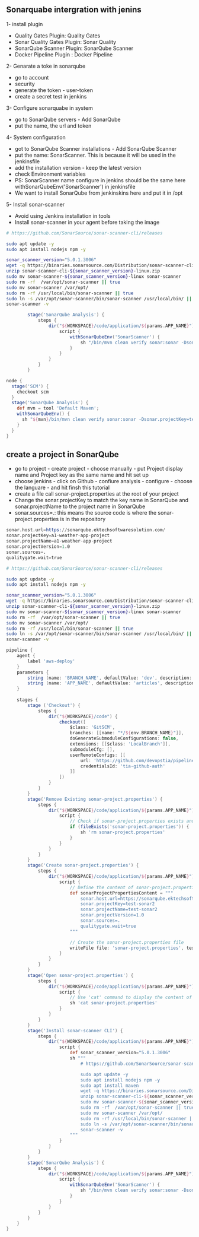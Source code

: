 
## Sonarquabe intergration with jenins
1- install plugin
- Quality Gates Plugin: Quality Gates
- Sonar Quality Gates Plugin: Sonar Quality
- SonarQube Scanner Plugin: SonarQube Scanner
- Docker Pipeline Plugin : Docker Pipeline

2- Genarate a toke in sonarqube
- go to account 
- security
- generate the token - user-token
- create a secret test in jenkins

3- Configure sonarquabe in system
- go to SonarQube servers - Add SonarQube
- put the name, the url and token

4- System configuration
- got to SonarQube Scanner installations - Add SonarQube Scanner
- put the name: SonarScanner. This is because it will be used in the jenkinsfile
- add the installation version - keep the latest version
- check Environment variables
- PS: SonarScanner name configure in jenkins should be the same here withSonarQubeEnv('SonarScanner') in jenkinsfile
- We want to install SonarQube from jenkinskins here and put it in /opt

5- Install sonar-scanner
- Avoid using Jenkins installation in tools
- Install sonar-scanner in your agent before taking the image

```sh
# https://github.com/SonarSource/sonar-scanner-cli/releases

sudo apt update -y
sudo apt install nodejs npm -y

sonar_scanner_version="5.0.1.3006"                 
wget -q https://binaries.sonarsource.com/Distribution/sonar-scanner-cli/sonar-scanner-cli-${sonar_scanner_version}-linux.zip
unzip sonar-scanner-cli-${sonar_scanner_version}-linux.zip
sudo mv sonar-scanner-${sonar_scanner_version}-linux sonar-scanner
sudo rm -rf  /var/opt/sonar-scanner || true
sudo mv sonar-scanner /var/opt/
sudo rm -rf /usr/local/bin/sonar-scanner || true
sudo ln -s /var/opt/sonar-scanner/bin/sonar-scanner /usr/local/bin/ || true
sonar-scanner -v
```

```groovy
        stage('SonarQube Analysis') {
            steps {
                dir("${WORKSPACE}/code/application/${params.APP_NAME}") {
                    script {
                        withSonarQubeEnv('SonarScanner') {
                            sh "/bin/mvn clean verify sonar:sonar -Dsonar.projectKey=test-sonar2"
                        }
                    }
                }
            }
        }
```

```groovy
node {
  stage('SCM') {
    checkout scm
  }
  stage('SonarQube Analysis') {
    def mvn = tool 'Default Maven';
    withSonarQubeEnv() {
      sh "${mvn}/bin/mvn clean verify sonar:sonar -Dsonar.projectKey=test-sonar2"
    }
  }
}
```

## create a project in SonarQube
- go to project - create project - choose manually - put Project display name and Project key as the same name and hit set up 
- choose jenkins - click on Github - confiure analysis - configure - choose the languare - and hit finsh this tutorial
- create a file call sonar-project.properties at the root of your project
- Change the sonar.projectKey to match the key name in SonarQube and sonar.projectName to the project name in SonarQube
- sonar.sources=.: this means the source code is where the sonar-project.properties is in the repository
```s
sonar.host.url=https://sonarqube.ektechsoftwaresolution.com/
sonar.projectKey=a1-weather-app-project
sonar.projectName=a1-weather-app-project
sonar.projectVersion=1.0
sonar.sources=.
qualitygate.wait=true 
```

```sh
# https://github.com/SonarSource/sonar-scanner-cli/releases

sudo apt update -y
sudo apt install nodejs npm -y

sonar_scanner_version="5.0.1.3006"                 
wget -q https://binaries.sonarsource.com/Distribution/sonar-scanner-cli/sonar-scanner-cli-${sonar_scanner_version}-linux.zip
unzip sonar-scanner-cli-${sonar_scanner_version}-linux.zip
sudo mv sonar-scanner-${sonar_scanner_version}-linux sonar-scanner
sudo rm -rf  /var/opt/sonar-scanner || true
sudo mv sonar-scanner /var/opt/
sudo rm -rf /usr/local/bin/sonar-scanner || true
sudo ln -s /var/opt/sonar-scanner/bin/sonar-scanner /usr/local/bin/ || true
sonar-scanner -v
```


```groovy
pipeline {
    agent {
        label 'aws-deploy'
    }
    parameters {
        string (name: 'BRANCH_NAME', defaultValue: 'dev', description: '')
        string (name: 'APP_NAME', defaultValue: 'articles', description: '')
    }
    
    stages {
        stage ('Checkout') {
            steps {
                dir("${WORKSPACE}/code") {
                    checkout([
                        $class: 'GitSCM',
                        branches: [[name: "*/${env.BRANCH_NAME}"]],
                        doGenerateSubmoduleConfigurations: false,
                        extensions: [[$class: 'LocalBranch']],
                        submoduleCfg: [],
                        userRemoteConfigs: [[
                            url: 'https://github.com/devopstia/pipelines.git',
                            credentialsId: 'tia-github-auth'
                        ]]
                    ])
                }
            }
        }
        stage('Remove Existing sonar-project.properties') {
            steps {
                dir("${WORKSPACE}/code/application/${params.APP_NAME}") {
                    script {
                        // Check if sonar-project.properties exists and remove it if found
                        if (fileExists('sonar-project.properties')) {
                            sh 'rm sonar-project.properties'
                        }
                    }
                }
            }
        }
        stage('Create sonar-project.properties') {
            steps {
                dir("${WORKSPACE}/code/application/${params.APP_NAME}") {
                    script {
                        // Define the content of sonar-project.properties
                        def sonarProjectPropertiesContent = """
                            sonar.host.url=https://sonarqube.ektechsoftwaresolution.com/
                            sonar.projectKey=test-sonar2
                            sonar.projectName=test-sonar2
                            sonar.projectVersion=1.0
                            sonar.sources=.
                            qualitygate.wait=true
                        """

                        // Create the sonar-project.properties file
                        writeFile file: 'sonar-project.properties', text: sonarProjectPropertiesContent
                    }
                }
            }
        }
        stage('Open sonar-project.properties') {
            steps {
                dir("${WORKSPACE}/code/application/${params.APP_NAME}") {
                    script {
                        // Use 'cat' command to display the content of sonar-project.properties
                        sh 'cat sonar-project.properties'
                    }
                }
            }
        }
        stage('Install sonar-scanner CLI') {
            steps {
                dir("${WORKSPACE}/code/application/${params.APP_NAME}") {
                    script {
                        def sonar_scanner_version="5.0.1.3006"
                        sh """
                            # https://github.com/SonarSource/sonar-scanner-cli/releases

                            sudo apt update -y
                            sudo apt install nodejs npm -y
                            sudo apt install maven
                            wget -q https://binaries.sonarsource.com/Distribution/sonar-scanner-cli/sonar-scanner-cli-${sonar_scanner_version}-linux.zip
                            unzip sonar-scanner-cli-${sonar_scanner_version}-linux.zip
                            sudo mv sonar-scanner-${sonar_scanner_version}-linux sonar-scanner
                            sudo rm -rf  /var/opt/sonar-scanner || true
                            sudo mv sonar-scanner /var/opt/
                            sudo rm -rf /usr/local/bin/sonar-scanner || true
                            sudo ln -s /var/opt/sonar-scanner/bin/sonar-scanner /usr/local/bin/ || true
                            sonar-scanner -v
                        """
                    }
                }
            }
        }
        stage('SonarQube Analysis') {
            steps {
                dir("${WORKSPACE}/code/application/${params.APP_NAME}") {
                    script {
                        withSonarQubeEnv('SonarScanner') {
                            sh "/bin/mvn clean verify sonar:sonar -Dsonar.projectKey=test-sonar2"
                        }
                    }
                }
            }
        }
    }
}
```